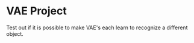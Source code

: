 # VAE Project

Test out if it is possible to make VAE's each learn to recognize a different
object.
